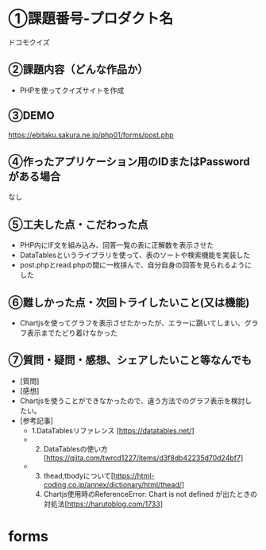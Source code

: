 # ①課題番号-プロダクト名

ドコモクイズ

## ②課題内容（どんな作品か）

- PHPを使ってクイズサイトを作成

## ③DEMO

https://ebitaku.sakura.ne.jp/php01/forms/post.php

## ④作ったアプリケーション用のIDまたはPasswordがある場合

なし

## ⑤工夫した点・こだわった点

- PHP内にIF文を組み込み、回答一覧の表に正解数を表示させた
- DataTablesというライブラリを使って、表のソートや検索機能を実装した
- post.phpとread.phpの間に一枚挟んで、自分自身の回答を見られるようにした

## ⑥難しかった点・次回トライしたいこと(又は機能)

- Chartjsを使ってグラフを表示させたかったが、エラーに躓いてしまい、グラフ表示までたどり着けなかった

## ⑦質問・疑問・感想、シェアしたいこと等なんでも

- [質問]
- [感想]
- Chartjsを使うことができなかったので、違う方法でのグラフ表示を検討したい。
- [参考記事]
  - 1.DataTablesリファレンス [https://datatables.net/]
  - 2. DataTablesの使い方[https://qiita.com/twrcd1227/items/d3f8db42235d70d24bf7]
  - 3. thead,tbodyについて[https://html-coding.co.jp/annex/dictionary/html/thead/]
    4. Chartjs使用時のReferenceError: Chart is not defined が出たときの対処法[https://harutoblog.com/1733]
# forms
